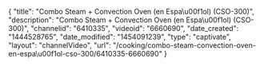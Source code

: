 {
    "title": "Combo Steam + Convection Oven (en Espa\u00f1ol) (CSO-300)",
    "description": "Combo Steam + Convection Oven (en Espa\u00f1ol) (CSO-300)",
    "channelid": "6410335",
    "videoid": "6660690",
    "date_created": "1444528765",
    "date_modified": "1454091239",
    "type": "captivate",
    "layout": "channelVideo",
    "url": "\/cooking\/combo-steam-convection-oven-en-espa\u00f1ol-cso-300\/6410335-6660690"
}